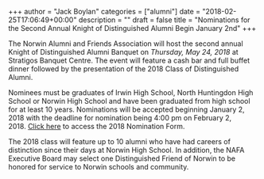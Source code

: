 +++
author = "Jack Boylan"
categories = ["alumni"]
date = "2018-02-25T17:06:49+00:00"
description = ""
draft = false
title = "Nominations for the Second Annual Knight of Distinguished Alumni Begin January 2nd"
+++

The Norwin Alumni and Friends Association will host the second annual Knight of Distinguished Alumni Banquet on _Thursday, May 24, 2018_ at Stratigos Banquet Centre. The event will feature a cash bar and full buffet dinner followed by the presentation of the 2018 Class of Distinguished Alumni. 

Nominees must be graduates of Irwin High School, North Huntingdon High School or Norwin High School and have been graduated from high school for at least 10 years. Nominations will be accepted beginning January 2, 2018 with the deadline for nomination being 4:00 pm on February 2, 2018. [Click here](https://nsdcf.org/s/nafa-nomination-2018.pdf) to access the 2018 Nomination Form.

The 2018 class will feature up to 10 alumni who have had careers of distinction since their days at Norwin High School. In addition, the NAFA Executive Board may select one Distinguished Friend of Norwin to be honored for service to Norwin schools and community.
